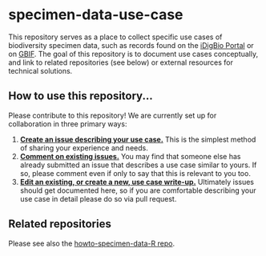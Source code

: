 # specimen-data-use-case

This repository serves as a place to collect specific use cases of biodiversity specimen data, such as records found on the [iDigBio Portal](https://www.idigbio.org/portal/) or on [GBIF](https://www.gbif.org/). The goal of this repository is to document use cases conceptually, and link to related repositories (see below) or external resources for technical solutions.

## How to use this repository...

Please contribute to this repository! We are currently set up for collaboration in three primary ways:

1. **[Create an issue describing your use case.](https://github.com/biodiversity-specimen-data/specimen-data-use-case/issues)** This is the simplest method of sharing your experience and needs.
1. **[Comment on existing issues.](https://github.com/biodiversity-specimen-data/specimen-data-use-case/issues)** You may find that someone else has already submitted an issue that describes a use case similar to yours. If so, please comment even if only to say that this is relevant to you too.
1. **[Edit an existing, or create a new, use case write-up.](/use-cases)** Ultimately issues should get documented here, so if you are comfortable describing your use case in detail please do so via pull request.

## Related repositories

Please see also the [howto-specimen-data-R repo](https://github.com/biodiversity-specimen-data/howto-specimen-data-R).
